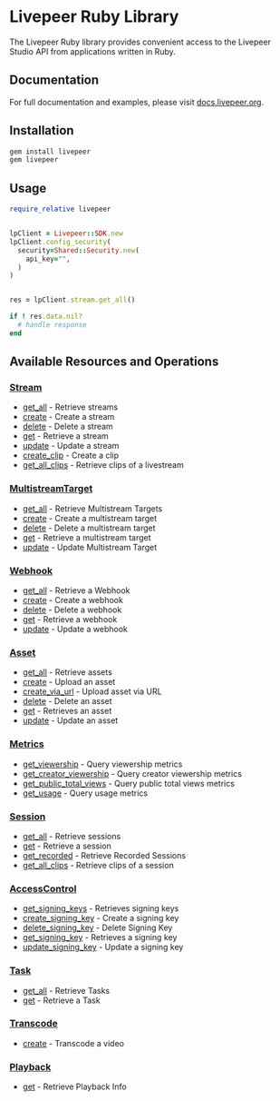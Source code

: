 # Livepeer Ruby Library

The Livepeer Ruby library provides convenient access to the Livepeer Studio API from applications written in Ruby.

## Documentation

For full documentation and examples, please visit [docs.livepeer.org](https://docs.livepeer.org/sdks/ruby/).

## Installation

```bash
gem install livepeer
gem livepeer
```

## Usage

```ruby
require_relative livepeer


lpClient = Livepeer::SDK.new
lpClient.config_security(
  security=Shared::Security.new(
    api_key="",
  )
)


res = lpClient.stream.get_all()

if ! res.data.nil?
  # handle response
end

```

## Available Resources and Operations

### [Stream](docs/sdks/stream/README.md)

- [get_all](docs/sdks/stream/README.md#get_all) - Retrieve streams
- [create](docs/sdks/stream/README.md#create) - Create a stream
- [delete](docs/sdks/stream/README.md#delete) - Delete a stream
- [get](docs/sdks/stream/README.md#get) - Retrieve a stream
- [update](docs/sdks/stream/README.md#update) - Update a stream
- [create_clip](docs/sdks/stream/README.md#create_clip) - Create a clip
- [get_all_clips](docs/sdks/stream/README.md#get_all_clips) - Retrieve clips of a livestream

### [MultistreamTarget](docs/sdks/multistreamtarget/README.md)

- [get_all](docs/sdks/multistreamtarget/README.md#get_all) - Retrieve Multistream Targets
- [create](docs/sdks/multistreamtarget/README.md#create) - Create a multistream target
- [delete](docs/sdks/multistreamtarget/README.md#delete) - Delete a multistream target
- [get](docs/sdks/multistreamtarget/README.md#get) - Retrieve a multistream target
- [update](docs/sdks/multistreamtarget/README.md#update) - Update Multistream Target

### [Webhook](docs/sdks/webhook/README.md)

- [get_all](docs/sdks/webhook/README.md#get_all) - Retrieve a Webhook
- [create](docs/sdks/webhook/README.md#create) - Create a webhook
- [delete](docs/sdks/webhook/README.md#delete) - Delete a webhook
- [get](docs/sdks/webhook/README.md#get) - Retrieve a webhook
- [update](docs/sdks/webhook/README.md#update) - Update a webhook

### [Asset](docs/sdks/asset/README.md)

- [get_all](docs/sdks/asset/README.md#get_all) - Retrieve assets
- [create](docs/sdks/asset/README.md#create) - Upload an asset
- [create_via_url](docs/sdks/asset/README.md#create_via_url) - Upload asset via URL
- [delete](docs/sdks/asset/README.md#delete) - Delete an asset
- [get](docs/sdks/asset/README.md#get) - Retrieves an asset
- [update](docs/sdks/asset/README.md#update) - Update an asset

### [Metrics](docs/sdks/metrics/README.md)

- [get_viewership](docs/sdks/metrics/README.md#get_viewership) - Query viewership metrics
- [get_creator_viewership](docs/sdks/metrics/README.md#get_creator_viewership) - Query creator viewership metrics
- [get_public_total_views](docs/sdks/metrics/README.md#get_public_total_views) - Query public total views metrics
- [get_usage](docs/sdks/metrics/README.md#get_usage) - Query usage metrics

### [Session](docs/sdks/session/README.md)

- [get_all](docs/sdks/session/README.md#get_all) - Retrieve sessions
- [get](docs/sdks/session/README.md#get) - Retrieve a session
- [get_recorded](docs/sdks/session/README.md#get_recorded) - Retrieve Recorded Sessions
- [get_all_clips](docs/sdks/session/README.md#get_all_clips) - Retrieve clips of a session

### [AccessControl](docs/sdks/accesscontrol/README.md)

- [get_signing_keys](docs/sdks/accesscontrol/README.md#get_signing_keys) - Retrieves signing keys
- [create_signing_key](docs/sdks/accesscontrol/README.md#create_signing_key) - Create a signing key
- [delete_signing_key](docs/sdks/accesscontrol/README.md#delete_signing_key) - Delete Signing Key
- [get_signing_key](docs/sdks/accesscontrol/README.md#get_signing_key) - Retrieves a signing key
- [update_signing_key](docs/sdks/accesscontrol/README.md#update_signing_key) - Update a signing key

### [Task](docs/sdks/task/README.md)

- [get_all](docs/sdks/task/README.md#get_all) - Retrieve Tasks
- [get](docs/sdks/task/README.md#get) - Retrieve a Task

### [Transcode](docs/sdks/transcode/README.md)

- [create](docs/sdks/transcode/README.md#create) - Transcode a video

### [Playback](docs/sdks/playback/README.md)

- [get](docs/sdks/playback/README.md#get) - Retrieve Playback Info
